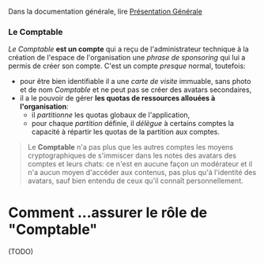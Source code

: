 Dans la documentation générale, lire <a href="$$/appli/presentation.html" target="_blank">Présentation Générale</a>

### Le Comptable
_Le Comptable_ **est un compte** qui a reçu de l'administrateur technique à la création de l'espace de l'organisation une _phrase de sponsoring_ qui lui a permis de créer son compte. C'est un compte _presque_ normal, toutefois: 
- pour être bien identifiable il a une _carte de visite_ immuable, sans photo et de nom _Comptable_ et ne peut pas se créer des avatars secondaires,
- il a le pouvoir de gérer **les quotas de ressources allouées à l'organisation**:
  - il _partitionne_ les quotas globaux de l'application,
  - pour chaque _partition_ définie, il _délègue_ à certains comptes la capacité à répartir les quotas de la partition aux comptes.

> Le **Comptable** n'a pas plus que les autres comptes les moyens cryptographiques de s'immiscer dans les notes des avatars des comptes et leurs chats: ce n'est en aucune façon un modérateur et il n'a aucun moyen d'accéder aux contenus, pas plus qu'à l'identité des avatars, sauf bien entendu de ceux qu'il connaît personnellement.

# Comment ...assurer le rôle de "Comptable"
(TODO)